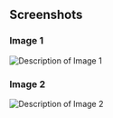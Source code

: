 ## Screenshots

### Image 1

![Description of Image 1](./assets/image1.png)

### Image 2

![Description of Image 2](./assets/image2.png)